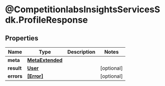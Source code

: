 # @CompetitionlabsInsightsServicesSdk.ProfileResponse

## Properties

Name | Type | Description | Notes
------------ | ------------- | ------------- | -------------
**meta** | [**MetaExtended**](MetaExtended.md) |  | 
**result** | [**User**](User.md) |  | [optional] 
**errors** | [**[Error]**](Error.md) |  | [optional] 



